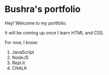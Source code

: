 # Bushra's portfolio

Hey! Welcome to my portfolio. 

It will be coming up once I learn HTML and CSS.

For now, I know:

1. JavaScript
1. NodeJS
1. Repl.it
1. CHALK 
